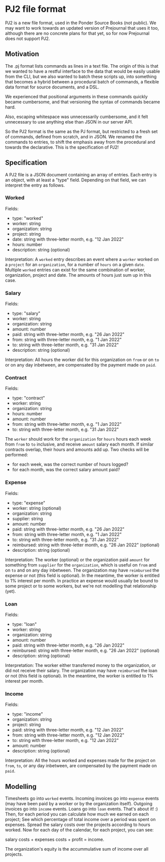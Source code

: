 # PJ2 file format

PJ2 is a new file format, used in the Ponder Source Books (not public).
We may want to work towards an updated version of Prejournal that uses it too,
although there are no concrete plans for that yet, so for now Prejournal does
not support PJ2.

## Motivation
The .pj format lists commands as lines in a text file.
The origin of this is that we wanted to have a restful interface to the data that would
be easily usable from the CLI, but we also wanted to batch these scripts up, into something
that becomes a hybrid between a procedural batch of commands, a flexible data format for
source documents, and a DSL.

We experienced that positional arguments in these commands quickly became cumbersome, and that
versioning the syntax of commands became hard.

Also, escaping whitespace was unnecessarily cumbersome, and it felt unnecessary to use anything
else than JSON in our server API.

So the PJ2 format is the same as the PJ format, but restricted to a fresh set of commands, defined
from scratch, and in JSON. We renamed the commands to entries, to shift the emphasis away from the
procedural and towards the declarative. This is the specification of PJ2!

## Specification
A PJ2 file is a JSON document containing an array of entries. Each entry is an object, with at least
a "type" field. Depending on that field, we can interpret the entry as follows.

### Worked
Fields:
* type: "worked"
* worker: string
* organization: string
* project: string
* date: string with three-letter month, e.g. "12 Jan 2022"
* hours: number
* description: string (optional)

Interpretation:
A `worked` entry describes an event where a `worker` worked on a `project` for an `organization`, for a number of `hours` on a given `date`.
Multiple `worked` entries can exist for the same combination of worker, organization, project and date. The amounts of hours just sum up in
this case.

### Salary
Fields:
* type: "salary"
* worker: string
* organization: string
* amount: number
* paid: string with three-letter month, e.g. "26 Jan 2022"
* from: string with three-letter month, e.g. "1 Jan 2022"
* to: string with three-letter month, e.g. "31 Jan 2022"
* description: string (optional)

Interpretation:
All hours the worker did for this organization on `from` or on `to` or on any day inbetween, are compensated by the payment made on `paid`.

### Contract
Fields:
* type: "contract"
* worker: string
* organization: string
* hours: number
* amount: number
* from: string with three-letter month, e.g. "1 Jan 2022"
* to: string with three-letter month, e.g. "31 Jan 2022"

The `worker` should work for the `organization` for `hours` hours each week from `from` to `to` inclusive, and receive `amount` salary each month.
If similar contracts overlap, their hours and amounts add up. Two checks will be performed:
* for each week, was the correct number of hours logged?
* for each month, was the correct salary amount paid?

### Expense
Fields:
* type: "expense"
* worker: string (optional)
* organization: string
* supplier: string
* amount: number
* paid: string with three-letter month, e.g. "26 Jan 2022"
* from: string with three-letter month, e.g. "1 Jan 2022"
* to: string with three-letter month, e.g. "31 Jan 2022"
* reimbursed: string with three-letter month, e.g. "26 Jan 2022" (optional)
* description: string (optional)

Interpretation:
The worker (optional) or the organization paid `amount` for something from `supplier` for the `organization`,
which is useful on `from` and on `to` and on any day inbetween.
The organization may have `reimbursed` the expense or not (this field is optional).
In the meantime, the worker is entitled to 1% interest per month.
In practice an expense would usually be bound to some project or to some workers, but we're not modelling that relationship (yet).

### Loan
Fields:
* type: "loan"
* worker: string
* organization: string
* amount: number
* paid: string with three-letter month, e.g. "26 Jan 2022"
* reimbursed: string with three-letter month, e.g. "26 Jan 2022" (optional)
* description: string (optional)

Interpretation:
The worker either transferred money to the organization, or did not receive their salary.
The organization may have `reimbursed` the loan or not (this field is optional). In the meantime, the worker is entitled to 1% interest per month.

### Income
Fields:
* type: "income"
* organization: string
* project: string
* paid: string with three-letter month, e.g. "12 Jan 2022"
* from: string with three-letter month, e.g. "12 Jan 2022"
* to: string with three-letter month, e.g. "12 Jan 2022"
* amount: number
* description: string (optional)

Interpretation:
All the hours worked and expenses made for the project on `from`, `to`, or any day inbetween, are compensated by the payment made on `paid`.

## Modelling
Timesheets go into `worked` events.
Incoming invoices go into `expense` events (may have been paid by a worker or by the organization itself).
Outgoing invoices go into `income` events.
Loans go into `loan` events.
That's about it! :)
Then, for each period you can calculate how much we earned on each project;
See which percentage of total income over a period was spent on expenses.
Spread the salary costs over the projects according to hours worked.
Now for each day of the calendar, for each project, you can see:

salary costs + expenses costs + profit = income.

The organization's equity is the accummulative sum of income over all projects.
